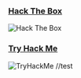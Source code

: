 ### [Hack The Box](https://www.hackthebox.eu/)
<img src="http://www.hackthebox.eu/badge/image/374839" alt="Hack The Box">

### [Try Hack Me](https://tryhackme.com/)
<img src="https://tryhackme-badges.s3.amazonaws.com/TheCr0w.png" alt="TryHackMe">
//test
